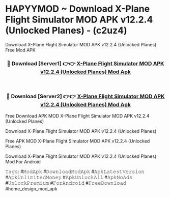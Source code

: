 # HAPYYMOD ~ Download X-Plane Flight Simulator MOD APK v12.2.4 (Unlocked Planes) - (c2uz4)
Download X-Plane Flight Simulator MOD APK v12.2.4 (Unlocked Planes) Free Mod APK

<div align="center">
<h3>🔴 Download [Server1] 👉👉 <a href="https://apk-comot.site?title=X-Plane_Flight_Simulator_MOD_APK_v12.2.4_(Unlocked_Planes)">X-Plane Flight Simulator MOD APK v12.2.4 (Unlocked Planes) Mod Apk</a></h3><br>

<h3>🔴 Download [Server2] 👉👉 <a href="https://apk-comot.site?title=X-Plane_Flight_Simulator_MOD_APK_v12.2.4_(Unlocked_Planes)">X-Plane Flight Simulator MOD APK v12.2.4 (Unlocked Planes) Mod Apk</a></h3>
</div>


Free Download APK MOD X-Plane Flight Simulator MOD APK v12.2.4 (Unlocked Planes)

Download X-Plane Flight Simulator MOD APK v12.2.4 (Unlocked Planes) 

Free APK MOD X-Plane Flight Simulator MOD APK v12.2.4 (Unlocked Planes) 

Download X-Plane Flight Simulator MOD APK v12.2.4 (Unlocked Planes) Mod For Android

𝚃𝚊𝚐𝚜: #𝙼𝚘𝚍𝙰𝚙𝚔 #𝙳𝚘𝚠𝚗𝚕𝚘𝚊𝚍𝙼𝚘𝚍𝙰𝚙𝚔 #𝙰𝚙𝚔𝙻𝚊𝚝𝚎𝚜𝚝𝚅𝚎𝚛𝚜𝚒𝚘𝚗 #𝙰𝚙𝚔𝚄𝚗𝚕𝚒𝚖𝚒𝚝𝚎𝚍𝙼𝚘𝚗𝚎𝚢 #𝙰𝚙𝚔𝚄𝚗𝚕𝚘𝚌𝚔𝙰𝚕𝚕 #𝙰𝚙𝚔𝙽𝚘𝙰𝚍𝚜 #𝚄𝚗𝚕𝚘𝚌𝚔𝙿𝚛𝚎𝚖𝚒𝚞𝚖 #𝙵𝚘𝚛𝙰𝚗𝚍𝚛𝚘𝚒𝚍 #𝙵𝚛𝚎𝚎𝙳𝚘𝚠𝚗𝚕𝚘𝚊𝚍 #home_design_mod_apk